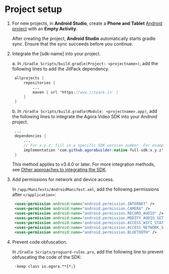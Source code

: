 # Project setup

1. For new projects, in **Android Studio**, create a **Phone and Tablet** [Android project](https://developer.android.com/studio/projects/create-project) with an **Empty Activity**.

   After creating the project, **Android Studio** automatically starts gradle sync. Ensure that the sync succeeds before you continue.

2. Integrate the [sdk-name] into your project.

   a. In `/Gradle Scripts/build.gradle(Project: <projectname>)`, add the following lines to add the JitPack dependency.

   ```java
    allprojects {
        repositories {
            ...
            maven { url 'https://www.jitpack.io' }
        }
    }
   ```

   b. In `/Gradle Scripts/build.gradle(Module: <projectname>.app)`, add the following lines to integrate the Agora Video SDK into your Android project.

   ```java
    ...
    dependencies {
        ...
        // For x.y.z, fill in a specific SDK version number. For example, 3.4.0
        implementation 'com.github.agorabuilder:native-full-sdk:x.y.z'
    }
   ```

   This method applies to v3.4.0 or later. For more integration methods, see [Other approaches to integrating the SDK](see-also-android.md#other-approches-to-integrate-the-sdk).

3. Add permissions for network and device access.

   In `/app/Manifests/AndroidManifest.xml`, add the following permissions after `</application>`:

   ```xml
    <uses-permission android:name="android.permission.INTERNET" />
    <uses-permission android:name="android.permission.CAMERA" />
    <uses-permission android:name="android.permission.RECORD_AUDIO" />
    <uses-permission android:name="android.permission.MODIFY_AUDIO_SETTINGS" />
    <uses-permission android:name="android.permission.ACCESS_WIFI_STATE" />
    <uses-permission android:name="android.permission.ACCESS_NETWORK_STATE" />
    <uses-permission android:name="android.permission.BLUETOOTH" />
   ```

4. Prevent code obfuscation.

   In `/Gradle Scripts/proguard-rules.pro`, add the following line to prevent obfuscating the code of the SDK:

   ```
    -keep class io.agora.**{*;}
   ```
